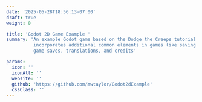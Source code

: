 ```yaml
---
date: '2025-05-28T18:56:13-07:00'
draft: true
weight: 0

title: 'Godot 2D Game Example '
summary: 'An example Godot game based on the Dodge the Creeps tutorial that also 
          incorporates additional common elements in games like saving settings,
          game saves, translations, and credits'

params:
  icon: ''
  iconAlt: ''
  website: ''
  github: 'https://github.com/mwtaylor/Godot2dExample'
  cssClass: ''
---
```

